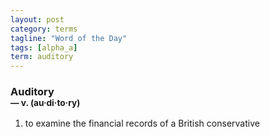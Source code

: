 ```yaml
---
layout: post
category: terms
tagline: "Word of the Day"
tags: [alpha_a]
term: auditory
---
```


<h3>Auditory<br/> <small>&mdash; v. (au<span>&middot;</span>di<span>&middot;</span>to<span>&middot;</span>ry)</small></h3>
<p><ol>
<li>to examine the financial records of a British conservative</li>
</ol></p>
